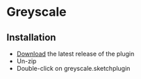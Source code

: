 # Greyscale

## Installation

- [Download](../../releases/latest/download/greyscale.sketchplugin.zip) the latest release of the plugin
- Un-zip
- Double-click on greyscale.sketchplugin
